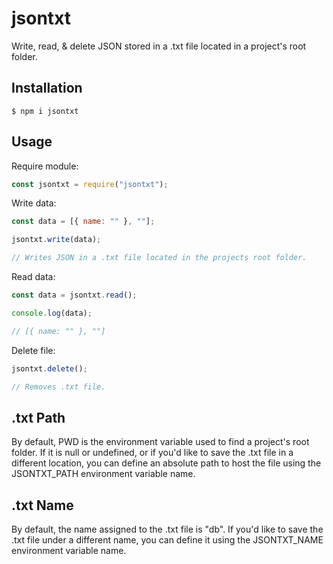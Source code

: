 # jsontxt

Write, read, & delete JSON stored in a .txt file located in a project's root folder.

## Installation

```
$ npm i jsontxt
```

## Usage

Require module:

```javascript
const jsontxt = require("jsontxt");
```

Write data:

```javascript
const data = [{ name: "" }, ""];

jsontxt.write(data);

// Writes JSON in a .txt file located in the projects root folder.
```

Read data:

```javascript
const data = jsontxt.read();

console.log(data);

// [{ name: "" }, ""]
```

Delete file:

```javascript
jsontxt.delete();

// Removes .txt file.
```

## .txt Path

By default, PWD is the environment variable used to find a project's root folder. If it is null or undefined, or if you'd like to save the .txt file in a different location, you can define an absolute path to host the file using the JSONTXT_PATH environment variable name.

## .txt Name

By default, the name assigned to the .txt file is "db". If you'd like to save the .txt file under a different name, you can define it using the JSONTXT_NAME environment variable name.
